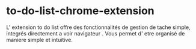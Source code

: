 # to-do-list-chrome-extension
L' extension to do list offre des fonctionnalités de gestion de tache simple, integrés directement a voir navigateur . Vous permet d' etre organisé de maniere simple et intuitive.
